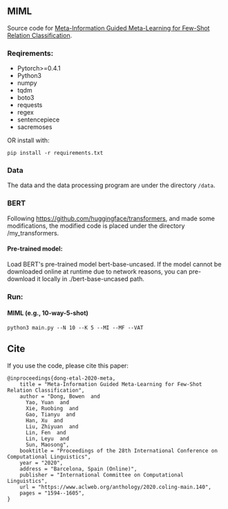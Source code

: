 ## MIML

Source code for [Meta-Information Guided Meta-Learning for Few-Shot Relation Classification](https://www.aclweb.org/anthology/2020.coling-main.140.pdf).

### Reqirements:

* Pytorch>=0.4.1
* Python3
* numpy
* tqdm
* boto3
* requests
* regex
* sentencepiece
* sacremoses

OR install with:

```
pip install -r requirements.txt
```


### Data

The data and the data processing program are under the directory `/data`.

### BERT

Following https://github.com/huggingface/transformers, and made some modifications, the modified code is placed under the directory /my_transformers.

#### Pre-trained model:

Load BERT's pre-trained model bert-base-uncased. If the model cannot be downloaded online at runtime due to network reasons, you can pre-download it locally in ./bert-base-uncased path.

### Run:

#### MIML (e.g., 10-way-5-shot)
```
python3 main.py --N 10 --K 5 --MI --MF --VAT
```

## Cite
If you use the code, please cite this paper:
```
@inproceedings{dong-etal-2020-meta,
    title = "Meta-Information Guided Meta-Learning for Few-Shot Relation Classification",
    author = "Dong, Bowen  and
      Yao, Yuan  and
      Xie, Ruobing  and
      Gao, Tianyu  and
      Han, Xu  and
      Liu, Zhiyuan  and
      Lin, Fen  and
      Lin, Leyu  and
      Sun, Maosong",
    booktitle = "Proceedings of the 28th International Conference on Computational Linguistics",
    year = "2020",
    address = "Barcelona, Spain (Online)",
    publisher = "International Committee on Computational Linguistics",
    url = "https://www.aclweb.org/anthology/2020.coling-main.140",
    pages = "1594--1605",
}
```

